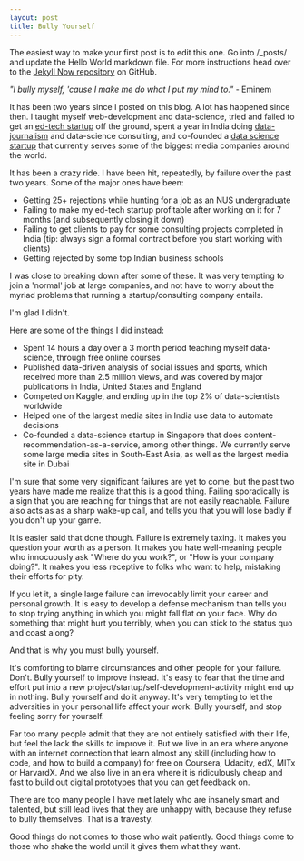 ```yaml
---
layout: post
title: Bully Yourself
---
```


The easiest way to make your first post is to edit this one. Go into /_posts/ and update the Hello World markdown file. For more instructions head over to the [Jekyll Now repository](https://github.com/barryclark/jekyll-now) on GitHub.

_"I bully myself, 'cause I make me do what I put my mind to."_ - Eminem

It has been two years since I posted on this blog. A lot has happened since then. I taught myself web-development and data-science, tried and failed to get an [ed-tech startup](http://quiztra.com) off the ground, spent a year in India doing [data-journalism](http://blog.thenumerateindian.com) and data-science consulting, and co-founded a [data science startup](http://deepo.io) that currently serves some of the biggest media companies around the world.

It has been a crazy ride. I have been hit, repeatedly, by failure over the past two years. Some of the major ones have been:
- Getting 25+ rejections while hunting for a job as an NUS undergraduate
- Failing to make my ed-tech startup profitable after working on it for 7 months (and subsequently closing it down)
- Failing to get clients to pay for some consulting projects completed in India (tip: always sign a formal contract before you start working with clients)
- Getting rejected by some top Indian business schools

I was close to breaking down after some of these. It was very tempting to join a 'normal' job at large companies, and not have to worry about the myriad problems that running a startup/consulting company entails.

I'm glad I didn't.

Here are some of the things I did instead:
- Spent 14 hours a day over a 3 month period teaching myself data-science, through free online courses
- Published data-driven analysis of social issues and sports, which received more than 2.5 million views, and was covered by major publications in India, United States and England
- Competed on Kaggle, and ending up in the top 2% of data-scientists worldwide
- Helped one of the largest media sites in India use data to automate decisions
- Co-founded a data-science startup in Singapore that does content-recommendation-as-a-service, among other things. We currently serve some large media sites in South-East Asia, as well as the largest media site in Dubai

I'm sure that some very significant failures are yet to come, but the past two years have made me realize that this is a good thing. Failing sporadically is a sign that you are reaching for things that are not easily reachable. Failure also acts as as a sharp wake-up call, and tells you that you will lose badly if you don't up your game.

It is easier said that done though. Failure is extremely taxing. It makes you question your worth as a person. It makes you hate well-meaning people who innocuously ask "Where do you work?", or "How is your company doing?". It makes you less receptive to folks who want to help, mistaking their efforts for pity.

If you let it, a single large failure can irrevocably limit your career and personal growth. It is easy to develop a defense mechanism than tells you to stop trying anything in which you might fall flat on your face. Why do something that might hurt you terribly, when you can stick to the status quo and coast along?

And that is why you must bully yourself.

It's comforting to blame circumstances and other people for your failure. Don't. Bully yourself to improve instead.
It's easy to fear that the time and effort put into a new project/startup/self-development-activity might end up in nothing. Bully yourself and do it anyway.
It's very tempting to let the adversities in your personal life affect your work. Bully yourself, and stop feeling sorry for yourself.

Far too many people admit that they are not entirely satisfied with their life, but feel the lack the skills to improve it. But we live in an era where anyone with an internet connection that learn almost any skill (including how to code, and how to build a company) for free on Coursera, Udacity, edX, MITx or HarvardX. And we also live in an era where it is ridiculously cheap and fast to build out digital prototypes that you can get feedback on.

There are too many people I have met lately who are insanely smart and talented, but still lead lives that they are unhappy with, because they refuse to bully themselves. That is a travesty.

Good things do not comes to those who wait patiently. Good things come to those who shake the world until it gives them what they want.
